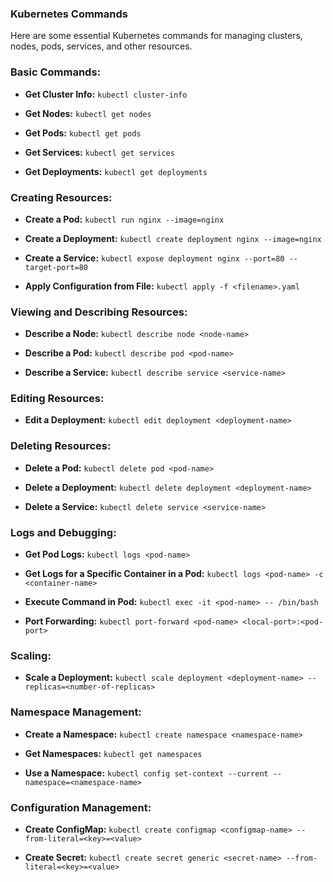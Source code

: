### Kubernetes Commands
Here are some essential Kubernetes commands for managing clusters, nodes, pods, services, and other resources.


### Basic Commands:

- **Get Cluster Info:**
  `kubectl cluster-info`

- **Get Nodes:**
  `kubectl get nodes`

- **Get Pods:**
  `kubectl get pods`

- **Get Services:**
  `kubectl get services`

- **Get Deployments:**
  `kubectl get deployments`

### Creating Resources:

- **Create a Pod:**
  `kubectl run nginx --image=nginx`

- **Create a Deployment:**
  `kubectl create deployment nginx --image=nginx`

- **Create a Service:**
  `kubectl expose deployment nginx --port=80 --target-port=80`

- **Apply Configuration from File:**
  `kubectl apply -f <filename>.yaml`

### Viewing and Describing Resources:

- **Describe a Node:**
  `kubectl describe node <node-name>`

- **Describe a Pod:**
  `kubectl describe pod <pod-name>`

- **Describe a Service:**
  `kubectl describe service <service-name>`

### Editing Resources:

- **Edit a Deployment:**
  `kubectl edit deployment <deployment-name>`

### Deleting Resources:

- **Delete a Pod:**
  `kubectl delete pod <pod-name>`

- **Delete a Deployment:**
  `kubectl delete deployment <deployment-name>`

- **Delete a Service:**
  `kubectl delete service <service-name>`

### Logs and Debugging:

- **Get Pod Logs:**
  `kubectl logs <pod-name>`

- **Get Logs for a Specific Container in a Pod:**
  `kubectl logs <pod-name> -c <container-name>`

- **Execute Command in Pod:**
  `kubectl exec -it <pod-name> -- /bin/bash`

- **Port Forwarding:**
  `kubectl port-forward <pod-name> <local-port>:<pod-port>`

### Scaling:

- **Scale a Deployment:**
  `kubectl scale deployment <deployment-name> --replicas=<number-of-replicas>`

### Namespace Management:

- **Create a Namespace:**
  `kubectl create namespace <namespace-name>`

- **Get Namespaces:**
  `kubectl get namespaces`

- **Use a Namespace:**
  `kubectl config set-context --current --namespace=<namespace-name>`

### Configuration Management:

- **Create ConfigMap:**
  `kubectl create configmap <configmap-name> --from-literal=<key>=<value>`

- **Create Secret:**
  `kubectl create secret generic <secret-name> --from-literal=<key>=<value>`